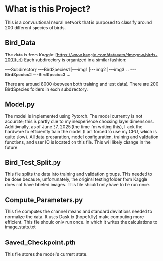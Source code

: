 # What is this Project?

This is a convulutional neural network that is purposed to classify around 200 different species of birds.

## Bird_Data

The data is from Kaggle: [https://www.kaggle.com/datasets/dmcgow/birds-200](url)
Each subdirectory is organized in a similar fashion:

\---Subdirectory
    \---BirdSpecies1
        |---img1
        |---img2
        |---img3
        ...
    \---BirdSpecies2
    \---BirdSpecies3
    ...

There are around 8000 (between both training and test data). There are 200 BirdSpecies folders in each subdirectory.

## Model.py

The model is implemented using Pytorch.
The model currently is not accurate; this is partly due to my inexperience choosing layer dimensions. Additionally, as of June 27, 2025 (the time I'm writing this), I lack the hardware to efficiently train the model (I am forced to use my CPU, which is quite slow).
All data preparation, model configuration, training and validation functions, and user IO is located on this file. This will likely change in the future.

## Bird_Test_Split.py

This file splits the data into training and validation groups.
This needed to be done because, unfortunately, the original testing folder from Kaggle does not have labeled images. 
This file should only have to be run once.

## Compute_Parameters.py

This file computes the channel means and standard deviations needed to normalize the data.
It uses Dask to (hopefully) make computing more efficient.
This file should only run once, in which it writes the calculations to image_stats.txt

## Saved_Checkpoint.pth

This file stores the model's current state.


